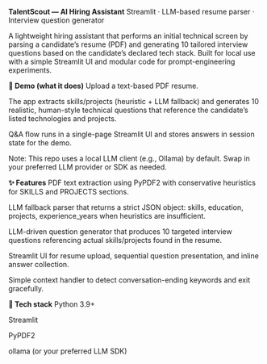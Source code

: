 **TalentScout — AI Hiring Assistant**
Streamlit · LLM-based resume parser · Interview question generator

A lightweight hiring assistant that performs an initial technical screen by parsing a candidate’s resume (PDF) and generating 10 tailored interview questions based on the candidate’s declared tech stack. Built for local use with a simple Streamlit UI and modular code for prompt-engineering experiments.

**🚀 Demo (what it does)**
Upload a text-based PDF resume.

The app extracts skills/projects (heuristic + LLM fallback) and generates 10 realistic, human-style technical questions that reference the candidate’s listed technologies and projects.

Q&A flow runs in a single-page Streamlit UI and stores answers in session state for the demo.

Note: This repo uses a local LLM client (e.g., Ollama) by default. Swap in your preferred LLM provider or SDK as needed.

**✨ Features**
PDF text extraction using PyPDF2 with conservative heuristics for SKILLS and PROJECTS sections.

LLM fallback parser that returns a strict JSON object: skills, education, projects, experience_years when heuristics are insufficient.

LLM-driven question generator that produces 10 targeted interview questions referencing actual skills/projects found in the resume.

Streamlit UI for resume upload, sequential question presentation, and inline answer collection.

Simple context handler to detect conversation-ending keywords and exit gracefully.

**🧰 Tech stack**
Python 3.9+

Streamlit

PyPDF2

ollama (or your preferred LLM SDK)

